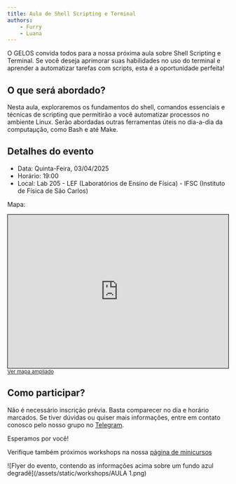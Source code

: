 ```yaml
---
title: Aula de Shell Scripting e Terminal
authors:
    - Furry
    - Luana
---
```


O GELOS convida todos para a nossa próxima aula sobre Shell Scripting e Terminal. Se você deseja aprimorar suas habilidades no uso do terminal e aprender a automatizar tarefas com scripts, esta é a oportunidade perfeita!

## O que será abordado?

Nesta aula, exploraremos os fundamentos do shell, comandos essenciais e técnicas de scripting que permitirão a você automatizar processos no ambiente Linux. Serão abordadas outras ferramentas úteis no dia-a-dia da computaµção, como Bash e até Make.

## Detalhes do evento

- Data: Quinta-Feira, 03/04/2025
- Horário: 19:00
- Local: Lab 205 - LEF (Laboratórios de Ensino de Física) - IFSC (Instituto de Física de São Carlos)

Mapa:

<iframe height="350" src="https://www.openstreetmap.org/export/embed.html?bbox=-47.900444269180305%2C-22.009175895145603%2C-47.8961044549942%2C-22.006980086765147&amp;layer=mapnik&amp;marker=-22.00807799520707%2C-47.89827436208725" style="border: 1px solid black; width: 100%"></iframe><br/><small><a href="https://www.openstreetmap.org/?mlat=-22.008078&amp;mlon=-47.898274#map=19/-22.008078/-47.898274&amp;layers=N">Ver mapa ampliado</a></small>



## Como participar?

Não é necessário inscrição prévia. Basta comparecer no dia e horário marcados. Se tiver dúvidas ou quiser mais informações, entre em contato conosco pelo nosso grupo no [Telegram](https://telegram.gelos.club/).

Esperamos por você!

Verifique também próximos workshops na nossa [página de minicursos](/projetos/workshops.html)

![Flyer do evento, contendo as informações acima sobre um fundo azul degradê](/assets/static/workshops/AULA 1.png)
